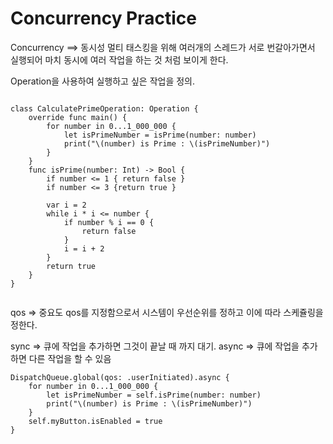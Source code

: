 #  Concurrency Practice

Concurrency ==> 동시성
멀티 태스킹을 위해 여러개의 스레드가 서로 번갈아가면서 실행되어 마치 동시에 여러 작업을 하는 것 처럼 보이게 한다.


Operation을 사용하여 실행하고 싶은 작업을 정의.

````

class CalculatePrimeOperation: Operation {
    override func main() {
        for number in 0...1_000_000 {
            let isPrimeNumber = isPrime(number: number)
            print("\(number) is Prime : \(isPrimeNumber)")
        }
    }
    func isPrime(number: Int) -> Bool {
        if number <= 1 { return false }
        if number <= 3 {return true }
        
        var i = 2
        while i * i <= number {
            if number % i == 0 {
                return false
            }
            i = i + 2
        }
        return true
    }
}


````


qos => 중요도 
qos를 지정함으로서 시스템이 우선순위를 정하고 이에 따라 스케쥴링을 정한다.

sync => 큐에 작업을 추가하면 그것이 끝날 때 까지 대기.
async => 큐에 작업을 추가하면 다른 작업을 할 수 있음

````
DispatchQueue.global(qos: .userInitiated).async {
    for number in 0...1_000_000 {
        let isPrimeNumber = self.isPrime(number: number)
        print("\(number) is Prime : \(isPrimeNumber)")
    }
    self.myButton.isEnabled = true
}

````
